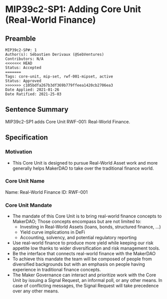 # MIP39c2-SP1: Adding Core Unit (Real-World Finance)

## Preamble

```
MIP39c2-SP#: 1
Author(s): Sébastien Derivaux (@SebVentures)
Contributors: N/A
<<<<<<< HEAD
Status: Accepted
=======
Tags: core-unit, mip-set, rwf-001-mipset, active
Status: Approved
>>>>>>> c105bdfa267b3df369b779ffeea1420cb2706ea3
Date Applied: 2021-01-26
Date Ratified: 2021-25-03
```

## Sentence Summary

MIP39c2-SP1 adds Core Unit RWF-001: Real-World Finance.

## Specification

### Motivation

* This Core Unit is designed to pursue Real-World Asset work and more generally helps MakerDAO to take over the traditional finance world.

### Core Unit Name

Name: Real-World Finance
ID: RWF-001

### Core Unit Mandate

* The mandate of this Core Unit is to bring real-world finance concepts to MakerDAO; Those concepts encompass but are not limited to:
  * Investing in Real-World Assets (loans, bonds, structured finance, …)
  * Yield curve implications in DeFi
  * Accounting, solvency, and potential regulatory reporting
* Use real-world finance to produce more yield while keeping our risk appetite low thanks to wider diversification and risk management tools.
* Be the interface that connects real-world finance with the MakerDAO
* To achieve this mandate the team will be composed of people from diversified backgrounds but with an emphasis on people having experience in traditional finance concepts.
* The Maker Governance can interact and prioritize work with the Core Unit by issuing a Signal Request, an informal poll, or any other means. In case of conflicting messages, the Signal Request will take precedence over any other means.
